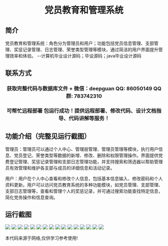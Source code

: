 <p><h1 align="center">党员教育和管理系统</h1></p>

## 简介
党员教育和管理系统：角色分为管理员和用户；功能包括党员信息管理、支部管理、奖惩记录管理、日志管理、荣誉类型管理等模块，通过简洁的用户界面提升管理效率和体验。    --计算机毕业设计源码；毕设源码；java毕业设计源码


## 联系方式
<p><h3 align="center">获取完整代码与数据库文件 + 微信：deepguan QQ: 86050149 QQ群: 783742310</h3></p>
<p><h3 align="center">可帮忙远程部署 包运行成功！提供远程部署、修改代码、设计文档指导、代码讲解等服务！</h3></p>

## 功能介绍（完整见运行截图）
管理员：管理员可以通过个人中心、管理层管理、管理员管理等模块，执行用户信息、党员登记、荣誉类型等数据的新增、修改、删除和权限管理操作。界面提供党费登记管理、奖惩记录管理和支部日志管理功能，并支持搜索和筛选器以帮助管理员有效管理和维护各支部与成员的详细信息和活动记录。

用户：用户在个人中心查看和修改个人信息，包括基本信息输入、修改密码和个人资料更新。用户可以访问党员教育系统的多种功能模块，如党员管理、支部管理、支部日志管理等，查看和管理个人的奖惩记录，并可通过搜索功能查找特定信息，简化党务操作和信息查询。


## 运行截图
![](https://bs-1329754181.cos.ap-shanghai.myqcloud.com/spring/PartyEducationAndManagementSystem/img/001.jpg)
![](https://bs-1329754181.cos.ap-shanghai.myqcloud.com/spring/PartyEducationAndManagementSystem/img/002.jpg)
![](https://bs-1329754181.cos.ap-shanghai.myqcloud.com/spring/PartyEducationAndManagementSystem/img/003.jpg)
![](https://bs-1329754181.cos.ap-shanghai.myqcloud.com/spring/PartyEducationAndManagementSystem/img/004.jpg)
![](https://bs-1329754181.cos.ap-shanghai.myqcloud.com/spring/PartyEducationAndManagementSystem/img/005.jpg)
![](https://bs-1329754181.cos.ap-shanghai.myqcloud.com/spring/PartyEducationAndManagementSystem/img/006.jpg)
![](https://bs-1329754181.cos.ap-shanghai.myqcloud.com/spring/PartyEducationAndManagementSystem/img/007.jpg)
![](https://bs-1329754181.cos.ap-shanghai.myqcloud.com/spring/PartyEducationAndManagementSystem/img/008.jpg)
![](https://bs-1329754181.cos.ap-shanghai.myqcloud.com/spring/PartyEducationAndManagementSystem/img/009.jpg)
![](https://bs-1329754181.cos.ap-shanghai.myqcloud.com/spring/PartyEducationAndManagementSystem/img/010.jpg)
![](https://bs-1329754181.cos.ap-shanghai.myqcloud.com/spring/PartyEducationAndManagementSystem/img/011.jpg)
![](https://bs-1329754181.cos.ap-shanghai.myqcloud.com/spring/PartyEducationAndManagementSystem/img/012.jpg)
![](https://bs-1329754181.cos.ap-shanghai.myqcloud.com/spring/PartyEducationAndManagementSystem/img/013.jpg)
![](https://bs-1329754181.cos.ap-shanghai.myqcloud.com/spring/PartyEducationAndManagementSystem/img/014.jpg)
![](https://bs-1329754181.cos.ap-shanghai.myqcloud.com/spring/PartyEducationAndManagementSystem/img/015.jpg)
![](https://bs-1329754181.cos.ap-shanghai.myqcloud.com/spring/PartyEducationAndManagementSystem/img/016.jpg)

<p>本代码来源于网络,仅供学习参考使用!</p>
